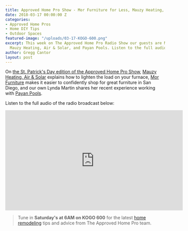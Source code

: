 ```yaml
---
title: Approved Home Pro Show - Mor Furniture for Less, Mauzy Heating, Air & Solar, and Payan Pool Service
date: 2018-03-17 00:00:00 Z
categories:
- Approved Home Pros
- Home DIY Tips
- Outdoor Spaces
featured-image: "/uploads/03-17-KOGO-600.png"
excerpt: This week on The Approved Home Pro Radio Show our guests are Mor Furniture,
  Mauzy Heating, Air & Solar, and Payan Pools. Listen to the full audio here!
author: Gregg Cantor
layout: post
---
```


On [the St. Patrick's Day edition of the Approved Home Pro Show](https://www.sandiegoapprovedhomepros.com/blog/approved-home-pro-radio-show-mor-furniture-less-mauzy-heating-air-solar-payan-pool-service/), [Mauzy Heating, Air & Solar](/home-improvement-pros-we-love-to-work-with-mauzy-heating-and-air/) explains how to lighten the load on your furnace, [Mor Furniture](https://sunpowerbymilholland.com/) makes it easier to confidently shop for great furniture in San Diego, and our own Lynda Martin shares her recent experience working with [Payan Pools](http://www.payanpools.com/).

Listen to the full audio of the radio broadcast below:

<div class="flex-video">
  <iframe width="560" height="315" src="https://www.youtube.com/embed/Np0qfyTb8uc?rel=0&amp;showinfo=0" frameborder="0" allowfullscreen></iframe>
</div>

> Tune in **Saturday's at 6AM on KOGO 600** for the latest [home remodeling](/san-diego-home-remodel-services) tips and advice from The Approved Home Pro team.
